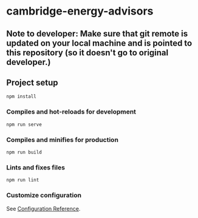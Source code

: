 # cambridge-energy-advisors

## Note to developer: Make sure that git remote is updated on your local machine and is pointed to this repository (so it doesn't go to original developer.)

## Project setup
```
npm install
```

### Compiles and hot-reloads for development
```
npm run serve
```

### Compiles and minifies for production
```
npm run build
```

### Lints and fixes files
```
npm run lint
```

### Customize configuration
See [Configuration Reference](https://cli.vuejs.org/config/).
